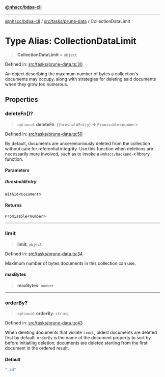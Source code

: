 [**@nhscc/bdpa-cli**](../../../../README.md)

***

[@nhscc/bdpa-cli](../../../../README.md) / [src/tasks/prune-data](../README.md) / CollectionDataLimit

# Type Alias: CollectionDataLimit

> **CollectionDataLimit** = `object`

Defined in: [src/tasks/prune-data.ts:30](https://github.com/nhscc/bdpa-cli/blob/c94db553ec39d857ac60551d2e8f859ed5e499b8/src/tasks/prune-data.ts#L30)

An object describing the maximum number of bytes a collection's documents may
occupy, along with strategies for deleting said documents when they grow too
numerous.

## Properties

### deleteFn()?

> `optional` **deleteFn**: (`thresholdEntry`) => `Promisable`\<`number`\>

Defined in: [src/tasks/prune-data.ts:50](https://github.com/nhscc/bdpa-cli/blob/c94db553ec39d857ac60551d2e8f859ed5e499b8/src/tasks/prune-data.ts#L50)

By default, documents are unceremoniously deleted from the collection
without care for referential integrity. Use this function when deletions
are necessarily more involved, such as to invoke a `@nhscc/backend-X`
library function.

#### Parameters

##### thresholdEntry

`WithId`\<`Document`\>

#### Returns

`Promisable`\<`number`\>

***

### limit

> **limit**: `object`

Defined in: [src/tasks/prune-data.ts:34](https://github.com/nhscc/bdpa-cli/blob/c94db553ec39d857ac60551d2e8f859ed5e499b8/src/tasks/prune-data.ts#L34)

Maximum number of bytes documents in this collection can use.

#### maxBytes

> **maxBytes**: `number`

***

### orderBy?

> `optional` **orderBy**: `string`

Defined in: [src/tasks/prune-data.ts:43](https://github.com/nhscc/bdpa-cli/blob/c94db553ec39d857ac60551d2e8f859ed5e499b8/src/tasks/prune-data.ts#L43)

When deleting documents that violate `limit`, oldest documents are deleted
first by default. `orderBy` is the name of the document property to sort by
before initiating deletion; documents are deleted starting from the first
document in the ordered result.

#### Default

```ts
"_id"
```
